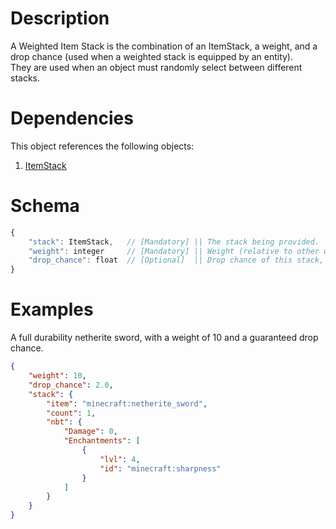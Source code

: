 # Description
A Weighted Item Stack is the combination of an ItemStack, a weight, and a drop chance (used when a weighted stack is equipped by an entity).  
They are used when an object must randomly select between different stacks.

# Dependencies
This object references the following objects:
1. [ItemStack](./ItemStack.md)

# Schema
```js
{
    "stack": ItemStack,   // [Mandatory] || The stack being provided.
    "weight": integer     // [Mandatory] || Weight (relative to other weighted entries in the same list) of this object.
    "drop_chance": float  // [Optional]  || Drop chance of this stack, if used in a context where it will be equipped by an entity. Default value = -1.
}
```

# Examples
A full durability netherite sword, with a weight of 10 and a guaranteed drop chance.
```json
{
    "weight": 10,
    "drop_chance": 2.0,
    "stack": {
        "item": "minecraft:netherite_sword",
        "count": 1,
        "nbt": {
            "Damage": 0,
            "Enchantments": [
                {
                    "lvl": 4,
                    "id": "minecraft:sharpness"
                }
            ]
        }
    }
}
```